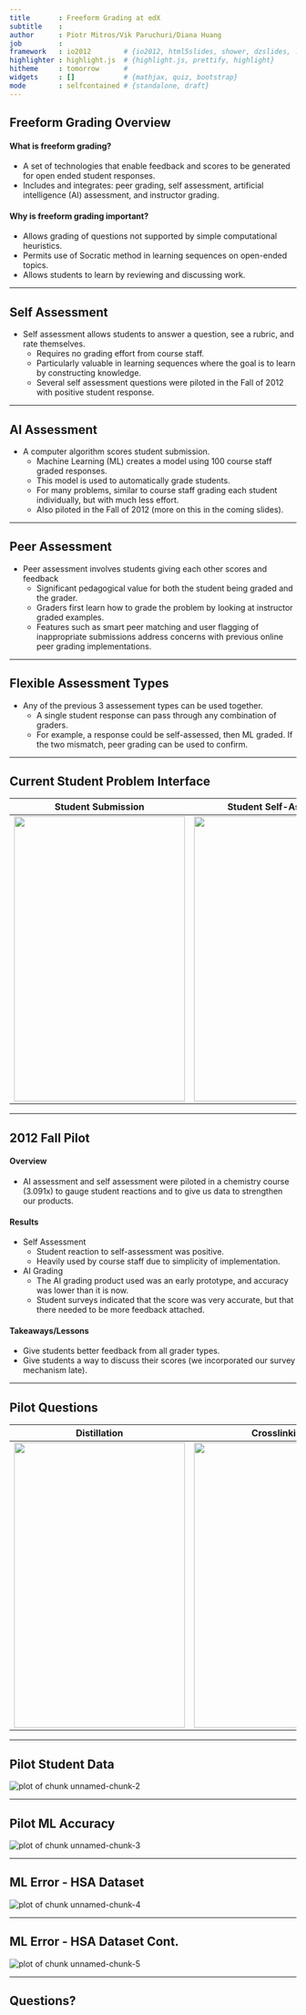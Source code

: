 ```yaml
---
title       : Freeform Grading at edX
subtitle    : 
author      : Piotr Mitros/Vik Paruchuri/Diana Huang
job         : 
framework   : io2012        # {io2012, html5slides, shower, dzslides, ...}
highlighter : highlight.js  # {highlight.js, prettify, highlight}
hitheme     : tomorrow      # 
widgets     : []            # {mathjax, quiz, bootstrap}
mode        : selfcontained # {standalone, draft}
---
```



## Freeform Grading Overview

#### What is freeform grading?
* A set of technologies that enable feedback and scores to be generated for open ended student responses.
* Includes and integrates: peer grading, self assessment, artificial intelligence (AI) assessment, and instructor grading. 

#### Why is freeform grading important?
* Allows grading of questions not supported by simple computational heuristics.
* Permits use of Socratic method in learning sequences on open-ended topics. 
* Allows students to learn by reviewing and discussing work. 

---
## Self Assessment
* Self assessment allows students to answer a question, see a rubric, and rate themselves.
  * Requires no grading effort from course staff.
  * Particularly valuable in learning sequences where the goal is to learn by constructing knowledge.
  * Several self assessment questions were piloted in the Fall of 2012 with positive student response.

---
## AI Assessment
* A computer algorithm scores student submission.
  * Machine Learning (ML) creates a model using 100 course staff graded responses. 
  * This model is used to automatically grade students.
  * For many problems, similar to course staff grading each student individually, but with much less effort.
  * Also piloted in the Fall of 2012 (more on this in the coming slides).

---
## Peer Assessment
* Peer assessment involves students giving each other scores and feedback
  * Significant pedagogical value for both the student being graded and the grader.
  * Graders first learn how to grade the problem by looking at instructor graded examples.
  * Features such as smart peer matching and user flagging of inappropriate submissions address concerns with previous online peer grading implementations.

---
## Flexible Assessment Types
* Any of the previous 3 assessement types can be used together.
  * A single student response can pass through any combination of graders.
  * For example, a response could be self-assessed, then ML graded. If the two mismatch, peer grading can be used to confirm.

---
## Current Student Problem Interface
Student Submission  |  Student Self-Assesses | External Grader Results
------------- | ------------- | -------------
<img src="assets/img/submission_box_new.png" height="500px" width="300px"/> | <img src="assets/img/self_assessment_rate_new.png" height="500px" width="300px"/> | <img src="assets/img/grader_result_box_new.png" height="500px" width="300px"/>

---
## 2012 Fall Pilot

#### Overview
* AI assessment and self assessment were piloted in a chemistry course (3.091x) to gauge student reactions and to give us data to strengthen our products.

#### Results
* Self Assessment
  * Student reaction to self-assessment was positive.
  * Heavily used by course staff due to simplicity of implementation.
* AI Grading
  * The AI grading product used was an early prototype, and accuracy was lower than it is now.
  * Student surveys indicated that the score was very accurate, but that there needed to be more feedback attached.

#### Takeaways/Lessons
* Give students better feedback from all grader types.
* Give students a way to discuss their scores (we incorporated our survey mechanism late).

---
## Pilot Questions
Distillation  |  Crosslinking | Surfactants
------------- | ------------- | -------------
<img src="assets/img/chem_distillation.png" height="500px" width="300px"/> | <img src="assets/img/chem_crosslinking.png" height="500px" width="300px"/> | <img src="assets/img/chem_surfactants.png" height="500px" width="300px"/>

---
## Pilot Student Data

![plot of chunk unnamed-chunk-2](figure/unnamed-chunk-2.png) 


---
## Pilot ML Accuracy

![plot of chunk unnamed-chunk-3](figure/unnamed-chunk-3.png) 


---
## ML Error - HSA Dataset

![plot of chunk unnamed-chunk-4](figure/unnamed-chunk-4.png) 


---
## ML Error - HSA Dataset Cont.

![plot of chunk unnamed-chunk-5](figure/unnamed-chunk-5.png) 


---
## Questions?
